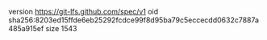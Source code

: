 version https://git-lfs.github.com/spec/v1
oid sha256:8203ed15ffde6eb25292fcdce99f8d95ba79c5eccecdd0632c7887a485a915ef
size 1543
